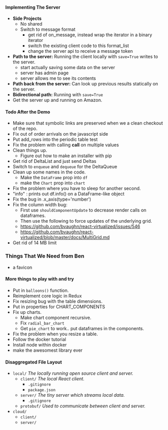 #### Implementing The Server

- **Side Projects**
  - No shared
  - Switch to message format
    - get rid of on_message, instead wrap the iterator in a binary iterator
    - switch the existing client code to this format_list
    - change the server api to receive a message token
- **Path to the server:** Running the client locally with `save=True` writes to the server.
  - start actually saving some data on the server
  - server has admin page
  - server allows me to see its contents
- **Path back from the server:** Can look up previous results statically on the server.
- **Bidirectional path:** Running with `save=True`
- Get the server up and running on Amazon.

#### Todo After the Demo

- Make sure that symbolic links are preserved when we a clean checkout of the repo.
- Fix out of order arrivals on the javascript side
- Put add_rows into the periodic table test
- Fix the problem with calling __call__ on multiple values
- Clean things up.
  - Figure out how to make an installer with pip
- Get rid of DeltaList and just send Deltas
- Switch to `enqueue` and `dequeue` for the DeltaQueue
- Clean up some names in the code.
  - Make the `DataFrame` prop into `df`
  - make the `Chart` prop into `chart`
- Fix the problem where you have to sleep for another second.
- "info"     : prints out df.info() on a DataFrame-like object
- Fix the bug in .x_axis(type='number')
- Fix the column width bug:
  - First use `shouldComponentUpdate` to decrease render calls on dataframes.
  - Then use the following to force updates of the underlying grid.
  - https://github.com/bvaughn/react-virtualized/issues/546
  - https://github.com/bvaughn/react-virtualized/blob/master/docs/MultiGrid.md
- Get rid of 14 MB limit

### Things That We Need from Ben

- a favicon

#### More things to play with and try

- Put in `balloons()` function.
- Reimplement core logic in Redux
- Fix resizing bug with the table dimensions.
- Put in properties for CHART_COMPONENTS
- Fix up charts.
  - Make chart component recursive.
  - Fix `radial_bar_chart`
  - Get `pie_chart` to work.. put dataframes in the components.   
- Fix the problem when you resize a table.
- Follow the docker tutorial
- Install node within docker
- make the awesomest library ever

#### Disaggregated File Layout

- `local/` *The locally running open source client and server.*
  - `client/` *The local React client.*
    - `.gitignore`
    - `package.json`
  - `server/` *The tiny server which streams local data.*
    - `.gitignore`
  - `protobuf/` *Used to communicate between client and server.*
- `cloud/`
  - `client/`
  - `server/`
